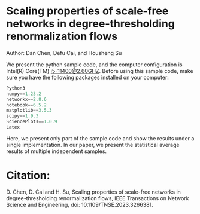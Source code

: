 # Scaling properties of scale-free networks in degree-thresholding renormalization flows 

Author: Dan Chen, Defu Cai, and Housheng Su

We present the python sample code, and the computer configuration is Intel(R) Core(TM) i5-11400@2.60GHZ.  Before using this sample code, make sure you have the following packages installed on your computer:

```python
Python3
numpy==1.23.2
networkx==2.8.6
notebook==6.5.2
matplotlib==3.5.3
scipy==1.9.3
SciencePlots==1.0.9
Latex
```

Here, we present only part of the sample code and show the results under a single implementation. In our paper, we present the statistical average results of multiple independent samples.

# Citation:
D. Chen, D. Cai and H. Su, Scaling properties of scale-free networks in degree-thresholding renormalization flows, IEEE Transactions on Network Science and Engineering, doi: 10.1109/TNSE.2023.3266381.
